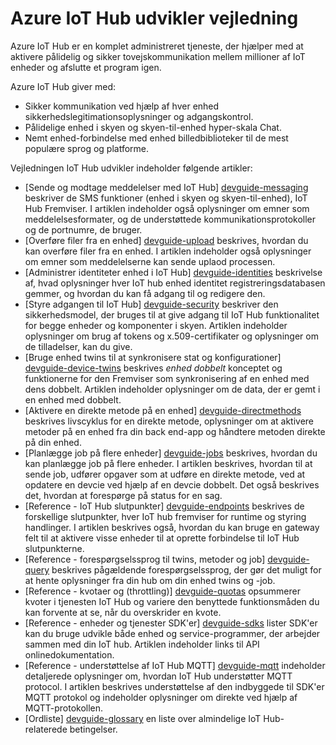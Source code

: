 <properties
 pageTitle="Udvikler vejledning emner for IoT Hub | Microsoft Azure"
 description="Azure IoT Hub udvikler vejledning, der indeholder IoT Hub slutpunkter, sikkerhed, enhed identitet registreringsdatabasen, administration af enheder og -beskeder"
 services="iot-hub"
 documentationCenter=".net"
 authors="dominicbetts"
 manager="timlt"
 editor=""/>

<tags
 ms.service="iot-hub"
 ms.devlang="multiple"
 ms.topic="article"
 ms.tgt_pltfrm="na"
 ms.workload="na"
 ms.date="09/30/2016" 
 ms.author="dobett"/>

# <a name="azure-iot-hub-developer-guide"></a>Azure IoT Hub udvikler vejledning

Azure IoT Hub er en komplet administreret tjeneste, der hjælper med at aktivere pålidelig og sikker tovejskommunikation mellem millioner af IoT enheder og afslutte et program igen.

Azure IoT Hub giver med:

* Sikker kommunikation ved hjælp af hver enhed sikkerhedslegitimationsoplysninger og adgangskontrol.
* Pålidelige enhed i skyen og skyen-til-enhed hyper-skala Chat.
* Nemt enhed-forbindelse med enhed billedbiblioteker til de mest populære sprog og platforme.

Vejledningen IoT Hub udvikler indeholder følgende artikler:

- [Sende og modtage meddelelser med IoT Hub] [ devguide-messaging] beskriver de SMS funktioner (enhed i skyen og skyen-til-enhed), IoT Hub Fremviser. I artiklen indeholder også oplysninger om emner som meddelelsesformater, og de understøttede kommunikationsprotokoller og de portnumre, de bruger.
- [Overføre filer fra en enhed] [ devguide-upload] beskrives, hvordan du kan overføre filer fra en enhed. I artiklen indeholder også oplysninger om emner som meddelelserne kan sende uplaod processen.
- [Administrer identiteter enhed i IoT Hub] [ devguide-identities] beskrivelse af, hvad oplysninger hver IoT hub enhed identitet registreringsdatabasen gemmer, og hvordan du kan få adgang til og redigere den.
- [Styre adgangen til IoT Hub] [ devguide-security] beskriver den sikkerhedsmodel, der bruges til at give adgang til IoT Hub funktionalitet for begge enheder og komponenter i skyen. Artiklen indeholder oplysninger om brug af tokens og x.509-certifikater og oplysninger om de tilladelser, kan du give.
- [Bruge enhed twins til at synkronisere stat og konfigurationer] [ devguide-device-twins] beskrives *enhed dobbelt* konceptet og funktionerne for den Fremviser som synkronisering af en enhed med dens dobbelt. Artiklen indeholder oplysninger om de data, der er gemt i en enhed med dobbelt.
- [Aktivere en direkte metode på en enhed] [ devguide-directmethods] beskrives livscyklus for en direkte metode, oplysninger om at aktivere metoder på en enhed fra din back end-app og håndtere metoden direkte på din enhed.
- [Planlægge job på flere enheder] [ devguide-jobs] beskrives, hvordan du kan planlægge job på flere enheder. I artiklen beskrives, hvordan til at sende job, udfører opgaver som at udføre en direkte metode, ved at opdatere en devcie ved hjælp af en devcie dobbelt. Det også beskrives det, hvordan at forespørge på status for en sag.
- [Reference - IoT Hub slutpunkter] [ devguide-endpoints] beskrives de forskellige slutpunkter, hver IoT hub fremviser for runtime og styring handlinger. I artiklen beskrives også, hvordan du kan bruge en gateway felt til at aktivere visse enheder til at oprette forbindelse til IoT Hub slutpunkterne.
- [Reference - forespørgselssprog til twins, metoder og job] [ devguide-query] beskrives pågældende forespørgselssprog, der gør det muligt for at hente oplysninger fra din hub om din enhed twins og -job.
- [Reference - kvotaer og (throttling)] [ devguide-quotas] opsummerer kvoter i tjenesten IoT Hub og variere den benyttede funktionsmåden du kan forvente at se, når du overskrider en kvote.
- [Reference - enheder og tjenester SDK'er] [ devguide-sdks] lister SDK'er kan du bruge udvikle både enhed og service-programmer, der arbejder sammen med din IoT hub. Artiklen indeholder links til API onlinedokumentation.
- [Reference - understøttelse af IoT Hub MQTT] [ devguide-mqtt] indeholder detaljerede oplysninger om, hvordan IoT Hub understøtter MQTT protocol. I artiklen beskrives understøttelse af den indbyggede til SDK'er MQTT protokol og indeholder oplysninger om direkte ved hjælp af MQTT-protokollen.
- [Ordliste] [ devguide-glossary] en liste over almindelige IoT Hub-relaterede betingelser.



[devguide-messaging]: iot-hub-devguide-messaging.md
[devguide-upload]: iot-hub-devguide-file-upload.md
[devguide-identities]: iot-hub-devguide-identity-registry.md
[devguide-security]: iot-hub-devguide-security.md
[devguide-device-twins]: iot-hub-devguide-device-twins.md
[devguide-directmethods]: iot-hub-devguide-direct-methods.md
[devguide-jobs]: iot-hub-devguide-jobs.md
[devguide-endpoints]: iot-hub-devguide-endpoints.md
[devguide-quotas]: iot-hub-devguide-quotas-throttling.md
[devguide-query]: iot-hub-devguide-query-language.md
[devguide-sdks]: iot-hub-devguide-sdks.md
[devguide-mqtt]: iot-hub-mqtt-support.md
[devguide-glossary]: iot-hub-devguide-glossary.md

